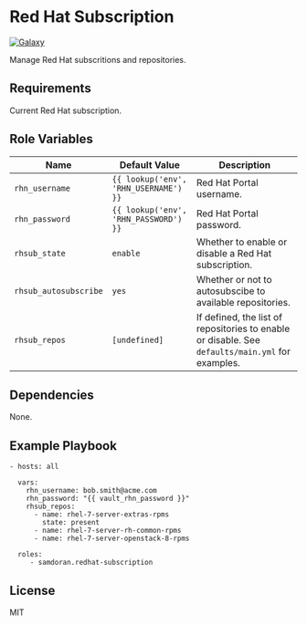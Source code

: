 Red Hat Subscription
=========
[![Galaxy](https://img.shields.io/badge/galaxy-samdoran.redhat--subscription-blue.svg?style=flat)](https://galaxy.ansible.com/samdoran/redhat-subscription)

Manage Red Hat subscritions and repositories.

Requirements
------------

Current Red Hat subscription.

Role Variables
--------------

| Name              | Default Value       | Description          |
|-------------------|---------------------|----------------------|
| `rhn_username` | `{{ lookup('env', 'RHN_USERNAME') }}` | Red Hat Portal username. |
| `rhn_password` | `{{ lookup('env', 'RHN_PASSWORD') }}` | Red Hat Portal password. |
| `rhsub_state` | `enable` | Whether to enable or disable a Red Hat subscription. |
| `rhsub_autosubscribe` | `yes` | Whether or not to autosubscibe to available repositories. |
| `rhsub_repos` | `[undefined]` | If defined, the list of repositories to enable or disable. See `defaults/main.yml` for examples. |

Dependencies
------------

None.

Example Playbook
----------------

    - hosts: all

      vars:
        rhn_username: bob.smith@acme.com
        rhn_password: "{{ vault_rhn_password }}"
        rhsub_repos:
          - name: rhel-7-server-extras-rpms
            state: present
          - name: rhel-7-server-rh-common-rpms
          - name: rhel-7-server-openstack-8-rpms

      roles:
         - samdoran.redhat-subscription

License
-------

MIT

